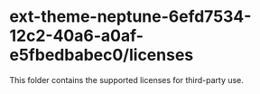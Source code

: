 # ext-theme-neptune-6efd7534-12c2-40a6-a0af-e5fbedbabec0/licenses

This folder contains the supported licenses for third-party use.
